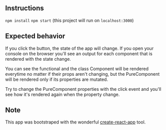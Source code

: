 ## Instructions

`npm install`
`npm start` (this project will run on `localhost:3000`)

## Expected behavior

If you click the button, the state of the app will change. If you open
your console on the browser you'll see an output for each component that is
rendered with the state change.

You can see the functional and the class Component will be rendered everytime
no matter if their props aren't changing, but the PureComponent will be rendered
only if its properties are mutated.

Try to change the PureComponent properties with the click event and you'll see
how it's rendered again when the property change.

## Note

This app was bootstraped with the wonderful [create-react-app](https://github.com/facebookincubator/create-react-app) tool.
